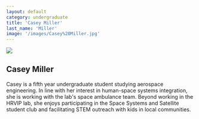 ```yaml
---
layout: default
category: undergraduate
title: 'Casey Miller'
last_name: 'Miller'
image: '/images/Casey%20Miller.jpg'
---
```


<img src="{{ page.image }}">

<h2 class="team-title">Casey Miller</h2>
<h4 class="team-position"></h4>
<p>Casey is a fifth year undergraduate student studying aerospace engineering. In line with her interest in human-space systems integration, she is working with the lab's space ambulance team. Beyond working in the HRVIP lab, she enjoys participating in the Space Systems and Satellite student club and facilitating STEM outreach with kids in local communities.</p>
<ul class="team-member-other-info"></ul>
